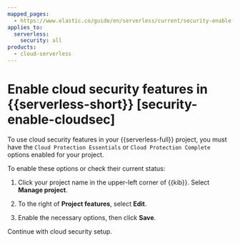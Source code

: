 ```yaml
---
mapped_pages:
  - https://www.elastic.co/guide/en/serverless/current/security-enable-cloudsec.html
applies_to:
  serverless:
    security: all
products:
  - cloud-serverless
---
```


# Enable cloud security features in {{serverless-short}} [security-enable-cloudsec]


To use cloud security features in your {{serverless-full}} project, you must have the `Cloud Protection Essentials` or `Cloud Protection Complete` options enabled for your project.

To enable these options or check their current status:

1. Click your project name in the upper-left corner of {{kib}}. Select **Manage project**.

2. To the right of **Project features**, select **Edit**.

3. Enable the necessary options, then click **Save**.

Continue with cloud security setup.
